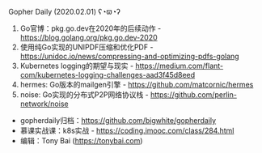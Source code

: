 Gopher Daily (2020.02.01) ʕ◔ϖ◔ʔ

1. Go官博：pkg.go.dev在2020年的后续动作 - https://blog.golang.org/pkg.go.dev-2020
2. 使用纯Go实现的UNIPDF压缩和优化PDF - https://unidoc.io/news/compressing-and-optimizing-pdfs-golang
3. Kubernetes logging的期望与现实 - https://medium.com/flant-com/kubernetes-logging-challenges-aad3f45d8eed
4. hermes: Go版本的mailgen引擎 - https://github.com/matcornic/hermes
5. noise: Go实现的分布式P2P网络协议栈 - https://github.com/perlin-network/noise

* gopherdaily归档：https://github.com/bigwhite/gopherdaily
* 慕课实战课：k8s实战 - https://coding.imooc.com/class/284.html
* 编辑：Tony Bai (https://tonybai.com)
